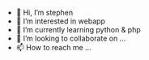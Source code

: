 - 👋 Hi, I’m stephen 
- 👀 I’m interested in webapp
- 🌱 I’m currently learning python & php 
- 💞️ I’m looking to collaborate on ...
- 📫 How to reach me ...

<!---
o0stephen0o/o0stephen0o is a ✨ special ✨ repository because its `README.md` (this file) appears on your GitHub profile.
You can click the Preview link to take a look at your changes.
--->
